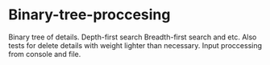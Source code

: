 # Binary-tree-proccesing
Binary tree of details. Depth-first search Breadth-first search and etc.
Also tests for delete details with weight lighter than necessary.
Input proccessing from console and file.

